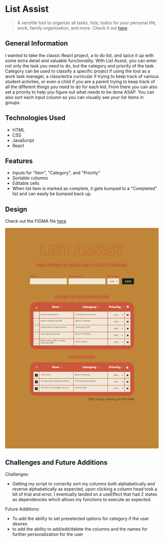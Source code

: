 # List Assist
> A versitile tool to organize all tasks, lists, todos for your personal life, work, family organization, and more.
> Check it out [here](https://listassist.netlify.app/). 


## General Information
I wanted to take the classic React project, a to do list, and spice it up with some extra detail and valuable functionality.  With List Assist, you can enter not only the task you need to do, but the category and priority of the task.  Category can be used to classify a specific project if using the tool as a work task manager, a class/extra curricular if trying to keep track of various student activties, or even a child if you are a parent trying to keep track of all the different things you need to do for each kid.  From there you can also set a priority to help you figure out what needs to be done ASAP.  You can also sort each input column so you can visually see your list items in groups.


## Technologies Used
- HTML
- CSS
- JavaScript
- React


## Features
- Inputs for "Item", "Category", and "Priority"
- Sortable columns
- Editable cells
- When list item is marked as complete, it gets bumped to a "Completed" list and can easily be bumped back up.


## Design
Check out the FIGMA file [here](https://www.figma.com/file/6xFlgiiHTNFSHDwoHLEG3u/List-Assist?type=design&node-id=0%3A1&mode=design&t=VgK9RG8ZNQm2trr5-1)

<img src="public/LISTASSISTDESIGN.svg" width="500px"/>

## Challenges and Future Additions

Challenges:
- Getting my script to correctly sort my columns both alphabetically and reverse alphabetically as expected, upon clicking a column head took a bit of trial and error.  I eventually landed on a useEffect that had 2 states as dependencies which allows my functions to execute as expected.

Future Additions:
- To add the ability to set preselected options for category if the user desires
- to add the ability to add/edit/delete the columns and the names for further personalization for the user